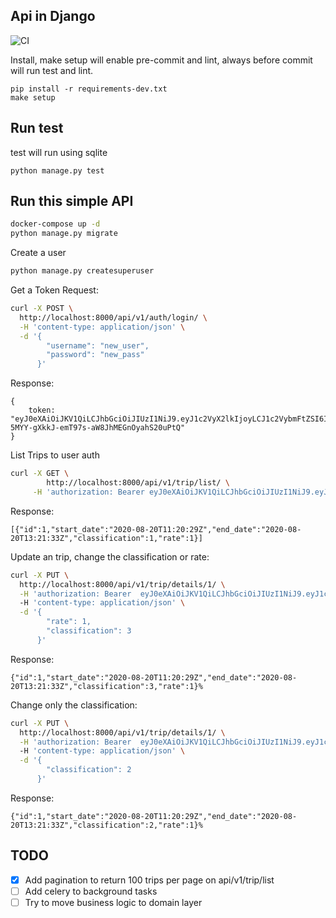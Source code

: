 ## Api in Django

![CI](https://github.com/matheusfrancisco/django-api-trip-bike/workflows/CI/badge.svg?branch=master)

Install, make setup will enable pre-commit and lint,
always before commit will run test and lint.
```
pip install -r requirements-dev.txt
make setup
```

## Run test
test will run using sqlite
```
python manage.py test
```

## Run this simple API

```bash
docker-compose up -d
python manage.py migrate
```

Create a user
```bash
python manage.py createsuperuser
```


Get a Token Request:

```bash
curl -X POST \
  http://localhost:8000/api/v1/auth/login/ \
  -H 'content-type: application/json' \
  -d '{
    	"username": "new_user",
    	"password": "new_pass"
      }'
```

Response:
```
{
    token: "eyJ0eXAiOiJKV1QiLCJhbGciOiJIUzI1NiJ9.eyJ1c2VyX2lkIjoyLCJ1c2VybmFtZSI6Im5ld191c2VyIiwiZXhwIjoxNTQwNDkyMTQ2LCJlbWFpbCI6Im5ld191c2VyQG1haWwuY29tIn0.8_8S-5MYY-gXkkJ-emT97s-aW8JhMEGnOyahS20uPtQ"
}
```

List Trips to user auth
```bash
curl -X GET \
        http://localhost:8000/api/v1/trip/list/ \
     -H 'authorization: Bearer eyJ0eXAiOiJKV1QiLCJhbGciOiJIUzI1NiJ9.eyJ1c2VyX2lkIjoxLCJ1c2VybmFtZSI6ImFkbWluIiwiZXhwIjoxNTk4MTQyOTUwLCJlbWFpbCI6ImFkbWluQGdtYWlsLmNvbSJ9.1lLzDf5k4LUIDE1QNkAUw9IbSBCE-h45QFgtW8A8ltk
```

Response:
```
[{"id":1,"start_date":"2020-08-20T11:20:29Z","end_date":"2020-08-20T13:21:33Z","classification":1,"rate":1}]
```

Update an trip, change the classification or rate:

```bash
curl -X PUT \
  http://localhost:8000/api/v1/trip/details/1/ \
  -H 'authorization: Bearer  eyJ0eXAiOiJKV1QiLCJhbGciOiJIUzI1NiJ9.eyJ1c2VyX2lkIjoxLCJ1c2VybmFtZSI6ImFkbWluIiwiZXhwIjoxNTk4MTQzMzc1LCJlbWFpbCI6ImFkbWluQGdtYWlsLmNvbSJ9.NtLBMZM87maBabARDF4dZx3pV4P0lOwX-GB1gfVjovY' \                 
  -H 'content-type: application/json' \
  -d '{
        "rate": 1,
        "classification": 3
      }'

```

Response:
```
{"id":1,"start_date":"2020-08-20T11:20:29Z","end_date":"2020-08-20T13:21:33Z","classification":3,"rate":1}%
```


Change only the classification:
```bash
curl -X PUT \
  http://localhost:8000/api/v1/trip/details/1/ \
  -H 'authorization: Bearer  eyJ0eXAiOiJKV1QiLCJhbGciOiJIUzI1NiJ9.eyJ1c2VyX2lkIjoxLCJ1c2VybmFtZSI6ImFkbWluIiwiZXhwIjoxNTk4MTQzMzc1LCJlbWFpbCI6ImFkbWluQGdtYWlsLmNvbSJ9.NtLBMZM87maBabARDF4dZx3pV4P0lOwX-GB1gfVjovY' \                 
  -H 'content-type: application/json' \
  -d '{
        "classification": 2
      }'
```

Response:
```
{"id":1,"start_date":"2020-08-20T11:20:29Z","end_date":"2020-08-20T13:21:33Z","classification":2,"rate":1}% 
```


## TODO
- [x] Add pagination to return 100 trips per page on api/v1/trip/list
- [ ] Add celery to background tasks
- [ ] Try to move business logic to domain layer
